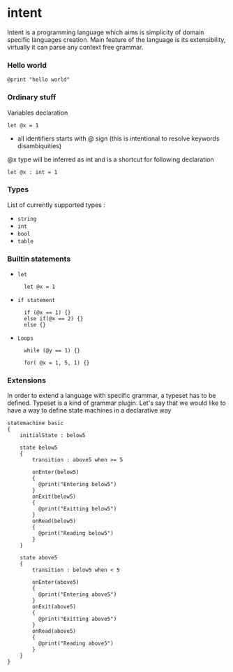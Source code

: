 intent
=======

Intent is a programming language which aims is simplicity of domain specific languages creation. Main feature of the language is its extensibility, virtually it can parse any context free grammar. 

### Hello world

	@print "hello world"

### Ordinary stuff

Variables declaration

	let @x = 1

* all identifiers starts with @ sign (this is intentional to resolve keywords disambiquities)

@x type will be inferred as int and is a shortcut for following declaration

	let @x : int = 1

### Types 

List of currently supported types :
 * `string` 
 * `int`
 * `bool` 
 * `table`

### Builtin statements

* `let`

		let @x = 1

* `if statement`

		if (@x == 1) {} 
		else if(@x == 2) {}
		else {}

* `Loops`

		while (@y == 1) {}

		for( @x = 1, 5, 1) {}

### Extensions

In order to extend a language with specific grammar, a typeset has to be defined. Typeset is a kind of grammar plugin.
Let's say that we would like to have a way to define state machines in a declarative way

	statemachine basic
	{
  		initialState : below5

	    state below5 
	    {
		    transition : above5 when >= 5
		
		    onEnter(below5)
		    {      
		      @print("Entering below5")
		    }
		    onExit(below5)
		    {
		      @print("Exitting below5")      
		    }
		    onRead(below5)
		    {
		      @print("Reading below5")      
		    }
	  	}

		state above5 
		{
		    transition : below5 when < 5

		    onEnter(above5)
		    {      
		      @print("Entering above5")
		    }
		    onExit(above5)
		    {
		      @print("Exitting above5")      
		    }
		    onRead(above5)
		    {
		      @print("Reading above5")      
		    }
		}
	}
